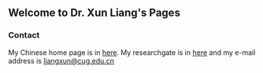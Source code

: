 ## Welcome to Dr. Xun Liang's Pages





### Contact

My Chinese home page is in [here]( http://grzy.cug.edu.cn/liangxun/zh_CN/index.htm). My researchgate is in [here](https://www.researchgate.net/profile/Xun-Liang-3) and my e-mail address is liangxun@cug.edu.cn

